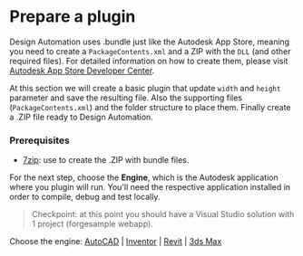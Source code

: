 # Prepare a plugin

Design Automation uses .bundle just like the Autodesk App Store, meaning you need to create a `PackageContents.xml` and a ZIP with the `DLL` (and other required files). For detailed information on how to create them, please visit [Autodesk App Store Developer Center](https://www.autodesk.com/developer-network/app-store).

At this section we will create a basic plugin that update `width` and `height` parameter and save the resulting file. Also the supporting files (`PackageContents.xml`) and the folder structure to place them. Finally create a .ZIP file ready to Design Automation.

### Prerequisites

- [7zip](https://www.7-zip.org/): use to create the .ZIP with bundle files.

For the next step, choose the **Engine**, which is the Autodesk application where you plugin will run. You'll need the respective application installed in order to compile, debug and test locally.

> Checkpoint: at this point you should have a Visual Studio solution with 1 project (forgesample webapp).

Choose the engine: [AutoCAD](/designautomation/appbundle/engines/autocad) | [Inventor](/designautomation/appbundle/engines/inventor) | [Revit](/designautomation/appbundle/engines/revit) | [3ds Max](/designautomation/appbundle/engines/max)